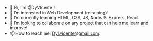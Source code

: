 - 👋 Hi, I’m @DyVIcente !
- 👀 I’m interested in Web Development (retraining)! 
- 🌱 I’m currently learning HTML, CSS, JS, NodeJS, Express, React.
- 💞️ I’m looking to collaborate on any project that can help me learn and improve! 
- 📫 How to reach me: Dyl.vicente@gmail.com.


